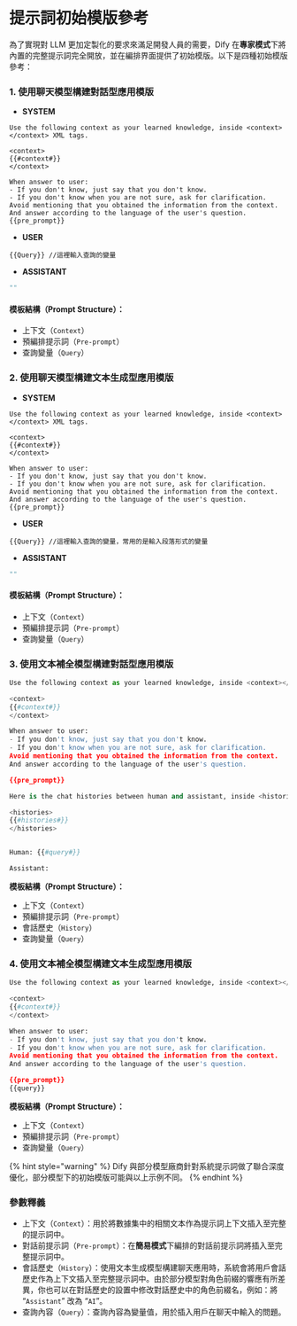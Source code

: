 # 提示詞初始模版參考

為了實現對 LLM 更加定製化的要求來滿足開發人員的需要，Dify 在**專家模式**下將內置的完整提示詞完全開放，並在編排界面提供了初始模版。以下是四種初始模版參考：

### 1. 使用聊天模型構建對話型應用模版

* **SYSTEM**

```
Use the following context as your learned knowledge, inside <context></context> XML tags.

<context>
{{#context#}}
</context>

When answer to user:
- If you don't know, just say that you don't know.
- If you don't know when you are not sure, ask for clarification.
Avoid mentioning that you obtained the information from the context.
And answer according to the language of the user's question.
{{pre_prompt}}
```

* **USER**

```
{{Query}} //這裡輸入查詢的變量
```

* **ASSISTANT**

```Python
"" 
```

#### **模板結構（Prompt Structure）：**

* 上下文（`Context`）
* 預編排提示詞（`Pre-prompt`）
* 查詢變量（`Query`）

### 2. 使用聊天模型構建文本生成型應用模版

* **SYSTEM**

```
Use the following context as your learned knowledge, inside <context></context> XML tags.

<context>
{{#context#}}
</context>

When answer to user:
- If you don't know, just say that you don't know.
- If you don't know when you are not sure, ask for clarification.
Avoid mentioning that you obtained the information from the context.
And answer according to the language of the user's question.
{{pre_prompt}}
```

* **USER**

```
{{Query}} //這裡輸入查詢的變量，常用的是輸入段落形式的變量
```

* **ASSISTANT**

```Python
"" 
```

#### **模板結構（Prompt Structure）：**

* 上下文（`Context`）
* 預編排提示詞（`Pre-prompt`）
* 查詢變量（`Query`）

### 3. 使用文本補全模型構建對話型應用模版

```Python
Use the following context as your learned knowledge, inside <context></context> XML tags.

<context>
{{#context#}}
</context>

When answer to user:
- If you don't know, just say that you don't know.
- If you don't know when you are not sure, ask for clarification.
Avoid mentioning that you obtained the information from the context.
And answer according to the language of the user's question.

{{pre_prompt}}

Here is the chat histories between human and assistant, inside <histories></histories> XML tags.

<histories>
{{#histories#}}
</histories>


Human: {{#query#}}

Assistant: 
```

**模板結構（Prompt Structure）：**

* 上下文（`Context`）
* 預編排提示詞（`Pre-prompt`）
* 會話歷史（`History`）
* 查詢變量（`Query`）

### 4. 使用文本補全模型構建文本生成型應用模版

```Python
Use the following context as your learned knowledge, inside <context></context> XML tags.

<context>
{{#context#}}
</context>

When answer to user:
- If you don't know, just say that you don't know.
- If you don't know when you are not sure, ask for clarification.
Avoid mentioning that you obtained the information from the context.
And answer according to the language of the user's question.

{{pre_prompt}}
{{query}}
```

**模板結構（Prompt Structure）：**

* 上下文（`Context`）
* 預編排提示詞（`Pre-prompt`）
* 查詢變量（`Query`）

{% hint style="warning" %}
Dify 與部分模型廠商針對系統提示詞做了聯合深度優化，部分模型下的初始模版可能與以上示例不同。
{% endhint %}

### 參數釋義

* 上下文（`Context`）：用於將數據集中的相關文本作為提示詞上下文插入至完整的提示詞中。
* 對話前提示詞（`Pre-prompt`）：在**簡易模式**下編排的對話前提示詞將插入至完整提示詞中。
* 會話歷史（`History`）：使用文本生成模型構建聊天應用時，系統會將用戶會話歷史作為上下文插入至完整提示詞中。由於部分模型對角色前綴的響應有所差異，你也可以在對話歷史的設置中修改對話歷史中的角色前綴名，例如：將 “`Assistant`” 改為 “`AI`”。
* 查詢內容（`Query`）：查詢內容為變量值，用於插入用戶在聊天中輸入的問題。
